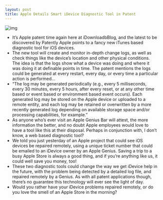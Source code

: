 ```yaml
---
layout: post
title: Apple Details Smart iDevice Diagnostic Tool in Patent
---
```

![img](http://media.idownloadblog.com/wp-content/uploads/2011/09/6a0120a5580826970c015435029890970c-800wi.jpeg)
* It’s Apple patent time again here at iDownloadbBlog, and the latest to be discovered by Patently Apple points to a fancy new iTunes based diagnostic tool for iOS devices.
* The new tool will create and monitor in-depth change logs, as well as check things like the device’s location and other physical conditions. The idea is that the logs show what a device was doing and where it was doing it at definable points in time. The patent mentions the logs could be generated at every restart, every day, or every time a particular action is performed…
* “The log may be generated periodically (e.g., every 5 milliseconds, every 30 minutes, every 5 hours, after every reset, or at any other time based or event based or environment based event occurs). Each generated log may be stored on the Apple device or uploaded to a remote entity, and each log may be retained or overwritten by a more recently generated log depending on available storage space and/or processing capabilities, for example.”
* As anyone who’s ever visit an Apple Genius Bar will attest, the more information the better, and no doubt Apple employees would love to have a tool like this at their disposal. Perhaps in conjunction with, I don’t know, a web based diagnostic tool?
* We told you just yesterday of an Apple project that could see iOS devices be repaired remotely, using a unique ticket number that could be emailed to an iDevice owner by an Apple Genius. Saving a trip to a busy Apple Store is always a good thing, and if you’re anything like us, it could well save you money, too!
* These two diagnostic tools could change the way we get iDevice help in the future, with the problem being detected by a detailed log file, and repaired remotely by a Genius. As with all patent applications though, there’s no guarantee this technology will ever see the light of day.
* Would you rather have your iDevice problems repaired remotely, or do you love the smell of an Apple Store in the morning?

